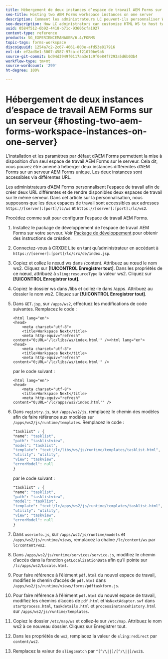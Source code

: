 ```yaml
---
title: Hébergement de deux instances d’espace de travail AEM Forms sur un serveur
seo-title: Hosting two AEM Forms workspace instances on one server
description: Comment les administrateurs LC peuvent-ils personnaliser WS HTML pour l’hébergement de deux instances sur un serveur unique accessible via différentes URL ?
seo-description: How LC administrators can customize HTML WS to host two instances on a single server accessible via different URLs.
uuid: 0584f512-6b92-4418-b71c-93605cfa1927
content-type: reference
products: SG_EXPERIENCEMANAGER/6.4/FORMS
topic-tags: forms-workspace
discoiquuid: 1254a7c2-2c67-4661-803e-afd53e817916
exl-id: ef2ad8e1-5007-4587-97ca-cf21070be9a6
source-git-commit: bd94d3949f0117aa3e1c9f0e84f7293a5d6b03b4
workflow-type: tm+mt
source-wordcount: '299'
ht-degree: 100%

---
```


# Hébergement de deux instances d’espace de travail AEM Forms sur un serveur {#hosting-two-aem-forms-workspace-instances-on-one-server}

L’installation et les paramètres par défaut d’AEM Forms permettent la mise à disposition d’un seul espace de travail AEM Forms sur le serveur. Cela dit, vous pouvez être amené à héberger deux instances différentes d’AEM Forms sur un serveur AEM Forms unique. Les deux instances sont accessibles via différentes URL.

Les administrateurs d’AEM Forms personnalisent l’espace de travail afin de créer deux URL différentes et de rendre disponibles deux espaces de travail sur le même serveur. Dans cet article sur la personnalisation, nous supposons que les deux espaces de travail sont accessibles aux adresses `https://[server]:[port]/lc/ws` et `https://[server]:[port]:/lc/ws2`.

Procédez comme suit pour configurer l’espace de travail AEM Forms.

1. Installez le package de développement de l’espace de travail AEM Forms sur votre serveur. Voir [Package de développement](/help/forms/using/introduction-customizing-html-workspace.md#p-crx-package-p) pour obtenir des instructions de création.
1. Connectez-vous à CRXDE Lite en tant qu’administrateur en accédant à `https://[server]:[port]/lc/crx/de/index.jsp`.
1. Copiez et collez le nœud ws dans /content. Attribuez au nœud le nom ws2. Cliquez sur **[!UICONTROL Enregistrer tout]**. Dans les propriétés de ce nœud, attribuez à `sling:resourceType` la valeur ws2. Cliquez sur **[!UICONTROL Enregistrer tout]**. 

1. Copiez le dossier ws dans /libs et collez-le dans /apps. Attribuez au dossier le nom ws2. Cliquez sur **[!UICONTROL Enregistrer tout]**. 
1. Dans `GET.jsp`, sur `/apps/ws2`, effectuez les modifications de code suivantes. Remplacez le code :

   ```
   <html lang="en">
   <head>
       <meta charset="utf-8">
       <title>Workspace Next</title>
       <meta http-equiv="refresh" content="0;URL='/lc/libs/ws/index.html'" /><html lang="en">
   <head>
       <meta charset="utf-8">
       <title>Workspace Next</title>
       <meta http-equiv="refresh" content="0;URL='/lc/libs/ws/index.html'" />
   ```

   par le code suivant :

   ```
   <html lang="en">
   <head>
       <meta charset="utf-8">
       <title>Workspace Next</title>
       <meta http-equiv="refresh" content="0;URL='/lc/apps/ws2/index.html'" />
   ```

1. Dans `registry.js`, sur `/apps/ws2/js`, remplacez le chemin des modèles afin de faire référence aux modèles sur `/apps/ws2/js/runtime/templates`. Remplacez le code :

   ```css
   "tasklist" : {
   "name": "tasklist",
   "path": "tasklistview",
   "model": "tasklist",
   "template": "text!/lc/libs/ws/js/runtime/templates/tasklist.html",
   "utility": "utility",
   "view": "taskview",
   "errorModel": null
   }
   ```

   par le code suivant :

   ```css
   "tasklist" : {
   "name": "tasklist",
   "path": "tasklistview",
   "model": "tasklist",
   "template": "text!/lc/apps/ws2/js/runtime/templates/tasklist.html",
   "utility": "utility",
   "view": "taskview",
   "errorModel": null
   }
   ```

1. Dans `userinfo.js`, sur `/apps/ws2/js/runtime/models` et `/apps/ws2/js/runtime/views`, remplacez la chaîne `/lc/content/ws` par `lc/content/ws2`.

1. Dans `/apps/ws2/js/runtime/services/service.js`, modifiez le chemin d’accès dans la fonction `getLocalizationData` afin qu’il pointe sur `/lc/apps/ws2/Locale.html`.

1. Pour faire référence à l’élément `pdf.html` du nouvel espace de travail, modifiez le chemin d’accès de `pdf.html` dans `/apps/ws2/js/runtime/views/forms/pdftaskform.js`.

1. Pour faire référence à l’élément `pdf.html` du nouvel espace de travail, modifiez les chemins d’accès de `pdf.html` et `WsNextAdapter.swf` dans `startprocess.html`, `taskdetails.html` et `processinstancehistory.html` sur `/apps/ws2/js/runtime/templates`.

1. Copiez le dossier `/etc/map/ws` et collez-le sur `/etc/map`. Attribuez le nom ws2 à ce nouveau dossier. Cliquez sur Enregistrer tout.

1. Dans les propriétés de `ws2`, remplacez la valeur de `sling:redirect` par `content/ws2`.

1. Remplacez la valeur de `sling:match` par `^[^/\||]/[^/\||]/ws2$`.

